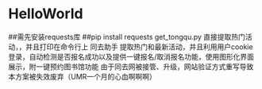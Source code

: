 # HelloWorld
##需先安装requests库
##pip install requests
get_tongqu.py 直接提取热门活动，，并且打印在命令行上
同去助手 提取热门和最新活动，并且利用用户cookie登录，自动检测是否报名成功以及提供一键报名/取消报名功能，使用图形化界面展示，附一键预约图书馆功能
由于同去网被接管、升级，网站验证方式重写导致本方案被失效废弃（UMR一个月的心血啊啊啊）
